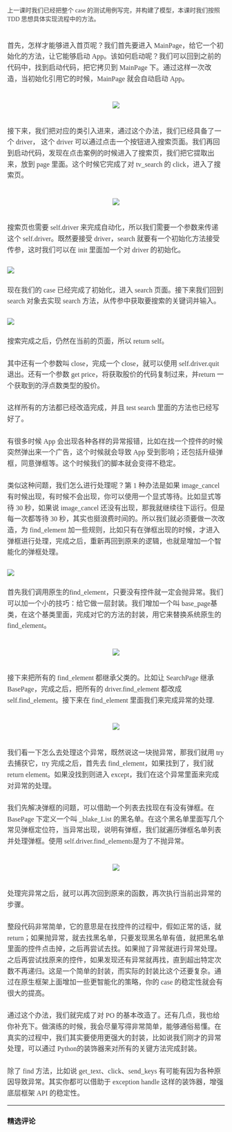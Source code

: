 <p><span style="color: rgb(63, 63, 63); font-family: 微软雅黑, &quot;Microsoft YaHei&quot;;">上一课时我们已经把整个 case 的测试用例写完，并构建了模型，本课时我们按照 TDD 思想具体实现流程中的方法。</span><br></p>
<p style="margin-bottom: 0pt; margin-top: 0pt; font-size: 11pt; color: rgb(73, 73, 73); line-height: 1.75em;"><br></p>
<p style="margin-bottom: 0pt; margin-top: 0pt; font-size: 11pt; color: rgb(73, 73, 73); line-height: 1.75em;"><span style="color: rgb(63, 63, 63); font-size: 16px; font-family: 微软雅黑, &quot;Microsoft YaHei&quot;;">首先，怎样才能够进入首页呢？我们首先要进入 MainPage，给它一个初始化的方法，让它能够启动 App。该如何启动呢？我们可以回到之前的代码中，找到启动代码，把它拷贝到 MainPage 下。通过这样一次改造，当初始化引用它的时候，MainPage 就会自动启动 App。</span></p>
<p style="margin-bottom: 0pt; margin-top: 0pt; font-size: 11pt; color: rgb(73, 73, 73); line-height: 1.75em;"><span style="color: rgb(63, 63, 63); font-size: 16px; font-family: 微软雅黑, &quot;Microsoft YaHei&quot;;"><br></span></p>
<p style="text-align:center"><span style="color: rgb(63, 63, 63); font-size: 16px; font-family: 微软雅黑, &quot;Microsoft YaHei&quot;;"><img src="https://s0.lgstatic.com/i/image3/M01/01/D2/Ciqah1552qmATLy7AADA19Jdf7o158.png"></span></p>
<p style="margin-bottom: 0pt; margin-top: 0pt; font-size: 11pt; color: rgb(73, 73, 73); line-height: 1.75em;"><span style="color: rgb(63, 63, 63); font-size: 16px; font-family: 微软雅黑, &quot;Microsoft YaHei&quot;;"><br></span></p>
<p style="margin-bottom: 0pt; margin-top: 0pt; font-size: 11pt; color: rgb(73, 73, 73); line-height: 1.75em;"><span style="color: rgb(63, 63, 63); font-size: 16px; font-family: 微软雅黑, &quot;Microsoft YaHei&quot;;">接下来，我们把对应的类引入进来，通过这个办法，我们已经具备了一个 driver， 这个 driver 可以通过点击一个按钮进入搜索页面。我们再回到启动代码，发现在点击案例的时候进入了搜索页，我们把它提取出来，放到 page 里面。这个时候它完成了对 tv_search 的 click，进入了搜索页。</span></p>
<p style="margin-bottom: 0pt; margin-top: 0pt; font-size: 11pt; color: rgb(73, 73, 73); line-height: 1.75em;"><span style="color: rgb(63, 63, 63); font-size: 16px; font-family: 微软雅黑, &quot;Microsoft YaHei&quot;;"><br></span></p>
<p style="text-align:center"><span style="color: rgb(63, 63, 63); font-size: 16px; font-family: 微软雅黑, &quot;Microsoft YaHei&quot;;"><img src="https://s0.lgstatic.com/i/image3/M01/7A/E8/Cgq2xl552qmAFibwAADdJn5VaXI447.png"></span></p>
<p style="margin-bottom: 0pt; margin-top: 0pt; font-size: 11pt; color: rgb(73, 73, 73); line-height: 1.75em;"><span style="color: rgb(63, 63, 63); font-size: 16px; font-family: 微软雅黑, &quot;Microsoft YaHei&quot;;"><br></span></p>
<p style="margin-bottom: 0pt; margin-top: 0pt; font-size: 11pt; color: rgb(73, 73, 73); line-height: 1.75em;"><span style="color: rgb(63, 63, 63); font-size: 16px; font-family: 微软雅黑, &quot;Microsoft YaHei&quot;;">搜索页也需要 self.driver 来完成自动化，所以我们需要一个参数来传递这个 self.driver。既然要接受 driver，search 就要有一个初始化方法接受传参，这时我们可以在 init 里面加一个对 driver 的初始化。</span></p>
<p style="margin-bottom: 0pt; margin-top: 0pt; font-size: 11pt; color: rgb(73, 73, 73); line-height: 1.75em;"><span style="color: rgb(63, 63, 63); font-size: 16px; font-family: 微软雅黑, &quot;Microsoft YaHei&quot;;"><br></span></p>
<p style="margin-bottom: 0pt; margin-top: 0pt; font-size: 11pt; color: rgb(73, 73, 73); line-height: 1.75em;"><span style="color: rgb(63, 63, 63); font-size: 16px; font-family: 微软雅黑, &quot;Microsoft YaHei&quot;;"><img src="https://s0.lgstatic.com/i/image3/M01/01/D2/Ciqah1552qmAdTKnAAEUcgQUm5g927.png"></span></p>
<p style="margin-bottom: 0pt; margin-top: 0pt; font-size: 11pt; color: rgb(73, 73, 73); line-height: 1.75em;"><span style="color: rgb(63, 63, 63); font-size: 16px; font-family: 微软雅黑, &quot;Microsoft YaHei&quot;;"><br></span></p>
<p style="margin-bottom: 0pt; margin-top: 0pt; font-size: 11pt; color: rgb(73, 73, 73); line-height: 1.75em;"><span style="color: rgb(63, 63, 63); font-size: 16px; font-family: 微软雅黑, &quot;Microsoft YaHei&quot;;">现在我们的 case 已经完成了初始化，进入 search 页面。接下来我们回到 search 对象去实现 search 方法，从传参中获取要搜索的关键词并输入。</span></p>
<p style="margin-bottom: 0pt; margin-top: 0pt; font-size: 11pt; color: rgb(73, 73, 73); line-height: 1.75em;"><span style="color: rgb(63, 63, 63); font-size: 16px; font-family: 微软雅黑, &quot;Microsoft YaHei&quot;;"><br></span></p>
<p style="margin-bottom: 0pt; margin-top: 0pt; font-size: 11pt; color: rgb(73, 73, 73); line-height: 1.75em;"><span style="color: rgb(63, 63, 63); font-size: 16px; font-family: 微软雅黑, &quot;Microsoft YaHei&quot;;"><img src="https://s0.lgstatic.com/i/image3/M01/7A/E8/Cgq2xl552qqAWbHoAAN8twHM8Q4603.png"></span></p>
<p style="margin-bottom: 0pt; margin-top: 0pt; font-size: 11pt; color: rgb(73, 73, 73); line-height: 1.75em;"><br></p>
<p style="margin-bottom: 0pt; margin-top: 0pt; font-size: 11pt; color: rgb(73, 73, 73); line-height: 1.75em;"><span style="color: rgb(63, 63, 63); font-size: 16px; font-family: 微软雅黑, &quot;Microsoft YaHei&quot;;">搜索完成之后，仍然在当前的页面，所以 return self。</span></p>
<p style="margin-bottom: 0pt; margin-top: 0pt; font-size: 11pt; color: rgb(73, 73, 73); line-height: 1.75em;"><br></p>
<p style="margin-bottom: 0pt; margin-top: 0pt; font-size: 11pt; color: rgb(73, 73, 73); line-height: 1.75em;"><span style="color: rgb(63, 63, 63); font-size: 16px; font-family: 微软雅黑, &quot;Microsoft YaHei&quot;;">其中还有一个参数叫 close，完成一个 close，就可以使用 self.driver.quit 退出。还有一个参数 get price，将获取股价的代码复制过来，并return 一个获取到的浮点数类型的股价。</span></p>
<p style="margin-bottom: 0pt; margin-top: 0pt; font-size: 11pt; color: rgb(73, 73, 73); line-height: 1.75em;"><br></p>
<p style="margin-bottom: 0pt; margin-top: 0pt; font-size: 11pt; color: rgb(73, 73, 73); line-height: 1.75em;"><span style="color: rgb(63, 63, 63); font-size: 16px; font-family: 微软雅黑, &quot;Microsoft YaHei&quot;;">这样所有的方法都已经改造完成，并且 test search 里面的方法也已经写好了。</span></p>
<p style="margin-bottom: 0pt; margin-top: 0pt; font-size: 11pt; color: rgb(73, 73, 73); line-height: 1.75em;"><br></p>
<p style="margin-bottom: 0pt; margin-top: 0pt; font-size: 11pt; color: rgb(73, 73, 73); line-height: 1.75em;"><span style="color: rgb(63, 63, 63); font-size: 16px; font-family: 微软雅黑, &quot;Microsoft YaHei&quot;;">有很多时候 App 会出现各种各样的异常报错，比如在找一个控件的时候突然弹出来一个广告，这个时候就会导致 App 受到影响；还包括升级弹框，同意弹框等。这个时候我们的脚本就会变得不稳定。</span></p>
<p style="margin-bottom: 0pt; margin-top: 0pt; font-size: 11pt; color: rgb(73, 73, 73); line-height: 1.75em;"><br></p>
<p style="margin-bottom: 0pt; margin-top: 0pt; font-size: 11pt; color: rgb(73, 73, 73); line-height: 1.75em;"><span style="color: rgb(63, 63, 63); font-size: 16px; font-family: 微软雅黑, &quot;Microsoft YaHei&quot;;">类似这种问题，我们怎么进行处理呢？第 1 种办法是如果 image_cancel 有时候出现，有时候不会出现，你可以使用一个显式等待。比如显式等待 30 秒，如果说 image_cancel 还没有出现，那我就继续往下运行。但是每一次都等待 30 秒，其实也挺浪费时间的。所以我们就必须要做一次改造，为 find_element 加一些规则，比如只有在弹框出现的时候，才进入弹框进行处理，完成之后，重新再回到原来的逻辑，也就是增加一个智能化的弹框处理。</span></p>
<p style="margin-bottom: 0pt; margin-top: 0pt; font-size: 11pt; color: rgb(73, 73, 73); line-height: 1.75em;"><span style="color: rgb(63, 63, 63); font-size: 16px; font-family: 微软雅黑, &quot;Microsoft YaHei&quot;;"><br></span></p>
<p style="margin-bottom: 0pt; margin-top: 0pt; font-size: 11pt; color: rgb(73, 73, 73); line-height: 1.75em;"><span style="color: rgb(63, 63, 63); font-size: 16px; font-family: 微软雅黑, &quot;Microsoft YaHei&quot;;"><img src="https://s0.lgstatic.com/i/image3/M01/01/D2/Ciqah1552qqAMbVYAAKXJed200M562.png"></span></p>
<p style="margin-bottom: 0pt; margin-top: 0pt; font-size: 11pt; color: rgb(73, 73, 73); line-height: 1.75em;"><br></p>
<p style="margin-bottom: 0pt; margin-top: 0pt; font-size: 11pt; color: rgb(73, 73, 73); line-height: 1.75em;"><span style="color: rgb(63, 63, 63); font-size: 16px; font-family: 微软雅黑, &quot;Microsoft YaHei&quot;;">首先我们调用原生的find_element，只要没有控件就一定会抛异常。我们可以加一个小的技巧：给它做一层封装。我们增加一个叫 base_page基类，在这个基类里面，完成对它的方法的封装，用它来替换系统原生的 find_element。</span></p>
<p style="margin-bottom: 0pt; margin-top: 0pt; font-size: 11pt; color: rgb(73, 73, 73); line-height: 1.75em;"><br></p>
<p style="text-align:center"><span style="color: rgb(63, 63, 63); font-size: 16px; font-family: 微软雅黑, &quot;Microsoft YaHei&quot;;"><img src="https://s0.lgstatic.com/i/image3/M01/7A/E8/Cgq2xl552qqAbK0mAAEHNVCKEeo399.png"></span></p>
<p style="margin-bottom: 0pt; margin-top: 0pt; font-size: 11pt; color: rgb(73, 73, 73); line-height: 1.75em;"><span style="color: rgb(63, 63, 63); font-size: 16px; font-family: 微软雅黑, &quot;Microsoft YaHei&quot;;"><br></span></p>
<p style="margin-bottom: 0pt; margin-top: 0pt; font-size: 11pt; color: rgb(73, 73, 73); line-height: 1.75em;"><span style="color: rgb(63, 63, 63); font-size: 16px; font-family: 微软雅黑, &quot;Microsoft YaHei&quot;;">接下来把所有的 find_element 都继承父类的。比如让 SearchPage 继承 BasePage，完成之后，把所有的 driver.find_element 都改成 self.find_element。接下来在 find_element 里面我们来完成异常的处理.</span></p>
<p style="margin-bottom: 0pt; margin-top: 0pt; font-size: 11pt; color: rgb(73, 73, 73); line-height: 1.75em;"><br></p>
<p style="text-align:center"><span style="color: rgb(63, 63, 63); font-size: 16px; font-family: 微软雅黑, &quot;Microsoft YaHei&quot;;"><img src="https://s0.lgstatic.com/i/image3/M01/01/D2/Ciqah1552qqAa3AnAAFPx4qpUkI977.png"></span></p>
<p style="margin-bottom: 0pt; margin-top: 0pt; font-size: 11pt; color: rgb(73, 73, 73); line-height: 1.75em;"><span style="color: rgb(63, 63, 63); font-size: 16px; font-family: 微软雅黑, &quot;Microsoft YaHei&quot;;"><br></span></p>
<p style="margin-bottom: 0pt; margin-top: 0pt; font-size: 11pt; color: rgb(73, 73, 73); line-height: 1.75em;"><span style="color: rgb(63, 63, 63); font-size: 16px; font-family: 微软雅黑, &quot;Microsoft YaHei&quot;;">我们看一下怎么去处理这个异常，既然说这一块抛异常，那我们就用 try 去捕获它，try 完成之后，首先去 find_element，如果找到了，我们就 return element。如果没找到则进入 except，我们在这个异常里面来完成对异常的处理。</span></p>
<p style="margin-bottom: 0pt; margin-top: 0pt; font-size: 11pt; color: rgb(73, 73, 73); line-height: 1.75em;"><br></p>
<p style="margin-bottom: 0pt; margin-top: 0pt; font-size: 11pt; color: rgb(73, 73, 73); line-height: 1.75em;"><span style="color: rgb(63, 63, 63); font-size: 16px; font-family: 微软雅黑, &quot;Microsoft YaHei&quot;;">我们先解决弹框的问题，可以借助一个列表去找现在有没有弹框。在 BasePage 下定义一个叫 _blake_List 的黑名单。在这个黑名单里面写几个常见弹框定位符，当异常出现，说明有弹框，我们就遍历弹框名单列表并处理弹框。使用 self.driver.find_elements是为了不抛异常。</span></p>
<p style="margin-bottom: 0pt; margin-top: 0pt; font-size: 11pt; color: rgb(73, 73, 73); line-height: 1.75em;"><br></p>
<p style="text-align:center"><span style="color: rgb(63, 63, 63); font-size: 16px; font-family: 微软雅黑, &quot;Microsoft YaHei&quot;;"><img src="https://s0.lgstatic.com/i/image3/M01/7A/E8/Cgq2xl552quAdz-FAAFkFE2puOg905.png"></span></p>
<p style="margin-bottom: 0pt; margin-top: 0pt; font-size: 11pt; color: rgb(73, 73, 73); line-height: 1.75em;"><br></p>
<p style="margin-bottom: 0pt; margin-top: 0pt; font-size: 11pt; color: rgb(73, 73, 73); line-height: 1.75em;"><span style="color: rgb(63, 63, 63); font-size: 16px; font-family: 微软雅黑, &quot;Microsoft YaHei&quot;;">处理完异常之后，就可以再次回到原来的函数，再次执行当前出异常的步骤。</span></p>
<p style="margin-bottom: 0pt; margin-top: 0pt; font-size: 11pt; color: rgb(73, 73, 73); line-height: 1.75em;"><br></p>
<p style="margin-bottom: 0pt; margin-top: 0pt; font-size: 11pt; color: rgb(73, 73, 73); line-height: 1.75em;"><span style="color: rgb(63, 63, 63); font-size: 16px; font-family: 微软雅黑, &quot;Microsoft YaHei&quot;;">整段代码非常简单，它的意思是在找控件的过程中，假如正常的话，就 return；如果抛异常，就去找黑名单，只要发现黑名单有值，就把黑名单里面的控件点击掉，之后再尝试去找。如果抛了异常就进行异常处理。之后再尝试找原来的控件，如果发现还有异常就再找，直到超出特定次数不再递归。这是一个简单的封装，而实际的封装比这个还要复杂。通过在原生框架上面增加一些更智能化的策略，你的 case 的稳定性就会有很大的提高。</span></p>
<p style="margin-bottom: 0pt; margin-top: 0pt; font-size: 11pt; color: rgb(73, 73, 73); line-height: 1.75em;"><br></p>
<p style="margin-bottom: 0pt; margin-top: 0pt; font-size: 11pt; color: rgb(73, 73, 73); line-height: 1.75em;"><span style="color: rgb(63, 63, 63); font-size: 16px; font-family: 微软雅黑, &quot;Microsoft YaHei&quot;;">通过这个办法，我们就完成了对 PO 的基本改造了。还有几点，我也给你补充下。做演练的时候，我会尽量写得非常简单，能够通俗易懂。在真实的过程中，我们其实要使用更强大的封装，比如说我们刚才的异常处理，可以通过 Python的装饰器来对所有的关键方法完成封装。</span></p>
<p style="margin-bottom: 0pt; margin-top: 0pt; font-size: 11pt; color: rgb(73, 73, 73); line-height: 1.75em;"><br></p>
<p style="margin-bottom: 0pt; margin-top: 0pt; font-size: 11pt; color: rgb(73, 73, 73); line-height: 1.75em;"><span style="color: rgb(63, 63, 63); font-size: 16px; font-family: 微软雅黑, &quot;Microsoft YaHei&quot;;">除了 find 方法，比如说 get_text、click、send_keys 有可能有因为各种原因导致异常。其实你都可以借助于 exception handle 这样的装饰器，增强底层框架 API 的稳定性。</span></p>

---

### 精选评论


